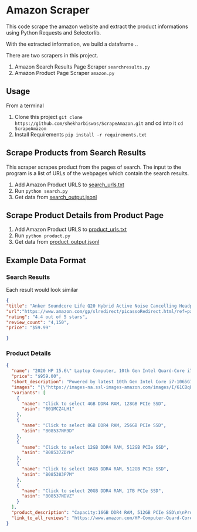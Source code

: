 # Amazon Scraper

This code scrape the amazon website and extract the product informations using Python Requests and Selectorlib. 

With the extracted information, we build a dataframe .. 

There are two scrapers in this project. 

1. Amazon Search Results Page Scraper `searchresults.py`
1. Amazon Product Page Scraper `amazon.py`

## Usage

From a terminal 

1. Clone this project  `git clone https://github.com/shekharbiswas/ScrapeAmazon.git` and cd into it `cd ScrapeAmazon`
2. Install Requirements `pip install -r requirements.txt`

## Scrape Products from Search Results

This scraper scrapes product from the pages of search.
The input to the program is a list of URLs of the webpages which contain the search results.

1. Add Amazon Product URLS to [search_urls.txt](search_results_urls.txt)
1. Run `python search.py`
1. Get data from [search_output.jsonl](search_output.jsonl)

## Scrape Product Details from Product Page

1. Add Amazon Product URLS to [product_urls.txt](urls.txt)
1. Run `python product.py`
1. Get data from [product_output.jsonl](product_output.jsonl)



## Example Data Format

### Search Results 
Each result would look similar


```json
{
"title": "Anker Soundcore Life Q20 Hybrid Active Noise Cancelling Headphones, Wireless Over Ear Bluetooth Headphones, 40H Playtime, Hi-Res Audio, Deep Bass, Memory Foam Ear Cups, for Travel, Home Office", 
"url":"https://www.amazon.com/gp/slredirect/picassoRedirect.html/ref=pa_sp_atf_aps_sr_pg1_1?ie=UTF8&adId=A0747095382MMKDOLO3CO&url=%2FSoundcore-Cancelling-Headphones-Wireless-Bluetooth%2Fdp%2FB07NM3RSRQ%2Fref%3Dsr_1_1_sspa%3Fdchild%3D1%26keywords%3DHeadphones%26qid%3D1593525044%26sr%3D8-1-spons%26psc%3D1&qualifier=1593525043&id=4524369138131621&widgetName=sp_atf", 
"rating": "4.4 out of 5 stars", 
"review_count": "4,150", 
"price": "$59.99"

}
```



### Product Details
```json
{
  "name": "2020 HP 15.6\" Laptop Computer, 10th Gen Intel Quard-Core i7 1065G7 up to 3.9GHz, 16GB DDR4 RAM, 512GB PCIe SSD, 802.11ac WiFi, Bluetooth 4.2, Silver, Windows 10, YZAKKA USB External DVD + Accessories",
  "price": "$959.00",
  "short_description": "Powered by latest 10th Gen Intel Core i7-1065G7 Processor @ 1.30GHz (4 Cores, 8M Cache, up to 3.90 GHz); Ultra-low-voltage platform. Quad-core, eight-way processing provides maximum high-efficiency power to go.\n15.6\" diagonal HD SVA BrightView micro-edge WLED-backlit, 220 nits, 45% NTSC (1366 x 768) Display; Intel Iris Plus Graphics\n16GB 2666MHz DDR4 Memory for full-power multitasking; 512GB Solid State Drive (PCI-e), Save files fast and store more data. With massive amounts of storage and advanced communication power, PCI-e SSDs are great for major gaming applications, multiple servers, daily backups, and more.\nRealtek RTL8821CE 802.11b/g/n/ac (1x1) Wi-Fi and Bluetooth 4.2 Combo; 1 USB 3.1 Gen 1 Type-C (Data Transfer Only, 5 Gb/s signaling rate); 2 USB 3.1 Gen 1 Type-A (Data Transfer Only); 1 AC smart pin; 1 HDMI 1.4b; 1 headphone/microphone combo\nWindows 10 Home, 64-bit, English; Natural silver; YZAKKA USB External DVD drive + USB extension cord 6ft, HDMI cable 6ft and Mouse Pad\n› See more product details",
  "images": "{\"https://images-na.ssl-images-amazon.com/images/I/61CBqERgZ7L._AC_SX425_.jpg\":[425,425],\"https://images-na.ssl-images-amazon.com/images/I/61CBqERgZ7L._AC_SX466_.jpg\":[466,466],\"https://images-na.ssl-images-amazon.com/images/I/61CBqERgZ7L._AC_SY355_.jpg\":[355,355],\"https://images-na.ssl-images-amazon.com/images/I/61CBqERgZ7L._AC_SX569_.jpg\":[569,569],\"https://images-na.ssl-images-amazon.com/images/I/61CBqERgZ7L._AC_SY450_.jpg\":[450,450],\"https://images-na.ssl-images-amazon.com/images/I/61CBqERgZ7L._AC_SX679_.jpg\":[679,679],\"https://images-na.ssl-images-amazon.com/images/I/61CBqERgZ7L._AC_SX522_.jpg\":[522,522]}",
  "variants": [
    {
      "name": "Click to select 4GB DDR4 RAM, 128GB PCIe SSD",
      "asin": "B01MCZ4LH1"
    },
    {
      "name": "Click to select 8GB DDR4 RAM, 256GB PCIe SSD",
      "asin": "B08537NR9D"
    },
    {
      "name": "Click to select 12GB DDR4 RAM, 512GB PCIe SSD",
      "asin": "B08537ZDYH"
    },
    {
      "name": "Click to select 16GB DDR4 RAM, 512GB PCIe SSD",
      "asin": "B085383P7M"
    },
    {
      "name": "Click to select 20GB DDR4 RAM, 1TB PCIe SSD",
      "asin": "B08537NDVZ"
    }
  ],
  "product_description": "Capacity:16GB DDR4 RAM, 512GB PCIe SSD\n\nProcessor\n\n  Intel Core i7-1065G7 (1.3 GHz base frequency, up to 3.9 GHz with Intel Turbo Boost Technology, 8 MB cache, 4 cores)\n\nChipset\n\n  Intel Integrated SoC\n\nMemory\n\n  16GB DDR4-2666 SDRAM\n\nVideo graphics\n\n  Intel Iris Plus Graphics\n\nHard drive\n\n  512GB PCIe NVMe M.2 SSD\n\nDisplay\n\n  15.6\" diagonal HD SVA BrightView micro-edge WLED-backlit, 220 nits, 45% NTSC (1366 x 768)\n\nWireless connectivity\n\n  Realtek RTL8821CE 802.11b/g/n/ac (1x1) Wi-Fi and Bluetooth 4.2 Combo\n\nExpansion slots\n\n  1 multi-format SD media card reader\n\nExternal ports\n\n  1 USB 3.1 Gen 1 Type-C (Data Transfer Only, 5 Gb/s signaling rate); 2 USB 3.1 Gen 1 Type-A (Data Transfer Only); 1 AC smart pin; 1 HDMI 1.4b; 1 headphone/microphone combo\n\nMinimum dimensions (W x D x H)\n\n  9.53 x 14.11 x 0.70 in\n\nWeight\n\n  3.75 lbs\n\nPower supply type\n\n  45 W Smart AC power adapter\n\nBattery type\n\n  3-cell, 41 Wh Li-ion\n\nBattery life mixed usage\n\n  Up to 11 hours and 30 minutes\n\n  Video Playback Battery life\n\n  Up to 10 hours\n\nWebcam\n\n  HP TrueVision HD Camera with integrated dual array digital microphone\n\nAudio features\n\n  Dual speakers\n\nOperating system\n\n  Windows 10 Home 64\n\nAccessories\n\n  YZAKKA USB External DVD drive + USB extension cord 6ft, HDMI cable 6ft and Mouse Pad",
  "link_to_all_reviews": "https://www.amazon.com/HP-Computer-Quard-Core-Bluetooth-Accessories/product-reviews/B085383P7M/ref=cm_cr_dp_d_show_all_btm?ie=UTF8&reviewerType=all_reviews"
}
```

